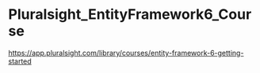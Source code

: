# Pluralsight_EntityFramework6_Course
https://app.pluralsight.com/library/courses/entity-framework-6-getting-started
